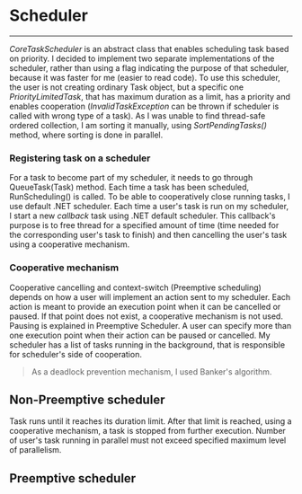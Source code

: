 # Scheduler
---------
*CoreTaskScheduler* is an abstract class that enables scheduling task based on priority.
I decided to implement two separate implementations of the scheduler, rather than using
a flag indicating the purpose of that scheduler, because it was faster for me (easier to read code).
To use this scheduler, the user is not creating ordinary Task object, but a specific one
*PriorityLimitedTask*, that has maximum duration as a limit, has a priority and enables cooperation (*InvalidTaskException* can be thrown if scheduler is called with wrong type of a task).
As I was unable to find thread-safe ordered collection, I am sorting it manually, using *SortPendingTasks()* method, where sorting is done in parallel.

### Registering task on a scheduler
For a task to become part of my scheduler, it needs to go through QueueTask(Task) method. Each time a task has been scheduled, RunScheduling() is called. To be able to cooperatively close running tasks, I use default .NET scheduler. Each time a user's task is run on my scheduler, I start a new *callback* task using .NET default scheduler. This callback's purpose is to free thread for a specified amount of time  (time needed for the corresponding user's task to finish) and then cancelling the user's task using a cooperative mechanism.

### Cooperative mechanism
Cooperative cancelling and context-switch (Preemptive scheduling) depends on how a user will implement an action sent to my scheduler. Each action is meant to provide an execution point when it can be cancelled or paused. If that point does not exist, a cooperative mechanism is not used.
Pausing is explained in Preemptive Scheduler. A user can specify more than one execution point when their action can be paused or cancelled. My scheduler has a list of tasks running in the background, that is responsible for scheduler's side of cooperation.

> As a deadlock prevention mechanism, I used Banker's algorithm.

## Non-Preemptive scheduler
Task runs until it reaches its duration limit. After that limit is reached, using a cooperative mechanism, a task is stopped from further execution.
Number of user's task running in parallel must not exceed specified maximum level of parallelism.

## Preemptive scheduler

